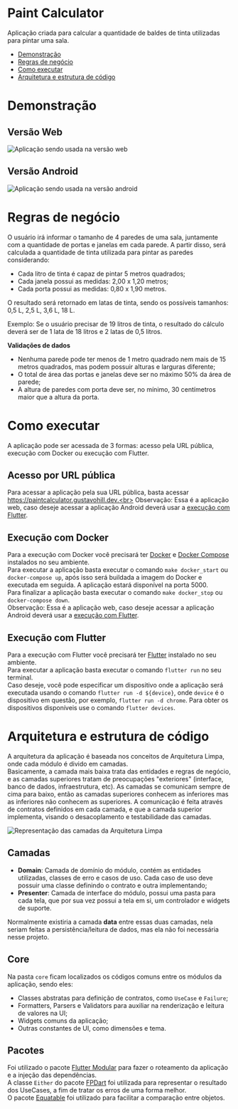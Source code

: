 # Paint Calculator

Aplicação criada para calcular a quantidade de baldes de tinta utilizadas para pintar uma sala.

- [Demonstração](#demonstração)
- [Regras de negócio](#regras-de-negócio)
- [Como executar](#como-executar)
- [Arquitetura e estrutura de código](#arquitetura-e-estrutura-de-código)

# Demonstração

## Versão Web

![Aplicação sendo usada na versão web](./docs/exemplo_uso_web.gif "Versão Web")

## Versão Android

![Aplicação sendo usada na versão android](./docs/exemplo_uso_android.gif "Versão Android")

# Regras de negócio

O usuário irá informar o tamanho de 4 paredes de uma sala, juntamente com a quantidade de portas e janelas em cada parede. A partir disso, será calculada a quantidade de tinta utilizada para pintar as paredes considerando:

- Cada litro de tinta é capaz de pintar 5 metros quadrados;
- Cada janela possui as medidas: 2,00 x 1,20 metros;
- Cada porta possui as medidas: 0,80 x 1,90 metros.

O resultado será retornado em latas de tinta, sendo os possíveis tamanhos: 0,5 L, 2,5 L, 3,6 L, 18 L.

Exemplo: Se o usuário precisar de 19 litros de tinta, o resultado do cálculo deverá ser de 1 lata de 18 litros e 2 latas de 0,5 litros.

**Validações de dados**

- Nenhuma parede pode ter menos de 1 metro quadrado nem mais de 15 metros quadrados, mas podem possuir alturas e larguras diferente;
- O total de área das portas e janelas deve ser no máximo 50% da área de parede;
- A altura de paredes com porta deve ser, no mínimo, 30 centímetros maior que a altura da porta.

# Como executar

A aplicação pode ser acessada de 3 formas: acesso pela URL pública, execução com Docker ou execução com Flutter.

## Acesso por URL pública

Para acessar a aplicação pela sua URL pública, basta acessar https://paintcalculator.gustavohill.dev.<br>
Observação: Essa é a aplicação web, caso deseje acessar a aplicação Android deverá usar a [execução com Flutter](#execucao-com-flutter).

## Execução com Docker

Para a execução com Docker você precisará ter [Docker](https://www.docker.com) e [Docker Compose](https://docs.docker.com/compose/) instalados no seu ambiente.<br>
Para executar a aplicação basta executar o comando `make docker_start` ou `docker-compose up`, após isso será buildada a imagem do Docker e executada em seguida. A aplicação estará disponível na porta 5000.<br>
Para finalizar a aplicação basta executar o comando `make docker_stop` ou `docker-compose down`.<br>
Observação: Essa é a aplicação web, caso deseje acessar a aplicação Android deverá usar a [execução com Flutter](#execucao-com-flutter).

## Execução com Flutter

Para a execução com Flutter você precisará ter [Flutter](https://flutter.dev/) instalado no seu ambiente.<br>
Para executar a aplicação basta executar o comando `flutter run` no seu terminal. <br>
Caso deseje, você pode especificar um dispositivo onde a aplicação será executada usando o comando `flutter run -d ${device}`, onde `device` é o dispositivo em questão, por exemplo, `flutter run -d chrome`. Para obter os dispositivos disponíveis use o comando `flutter devices`.

# Arquitetura e estrutura de código

A arquitetura da aplicação é baseada nos conceitos de Arquitetura Limpa, onde cada módulo é divido em camadas.<br>
Basicamente, a camada mais baixa trata das entidades e regras de negócio, e as camadas superiores tratam de preocupações "exteriores" (interface, banco de dados, infraestrutura, etc). As camadas se comunicam sempre de cima para baixo, então as camadas superiores conhecem as inferiores mas as inferiores não conhecem as superiores. A comunicação é feita através de contratos definidos em cada camada, e que a camada superior implementa, visando o desacoplamento e testabilidade das camadas.<br>

![Representação das camadas da Arquitetura Limpa](./docs/clean_arch.png "Camadas da Arquitetura Limpa")

## Camadas

- **Domain**: Camada de domínio do módulo, contém as entidades utilizadas, classes de erro e casos de uso. Cada caso de uso deve possuir uma classe definindo o contrato e outra implementando;
- **Presenter**: Camada de interface do módulo, possui uma pasta para cada tela, que por sua vez possui a tela em si, um controlador e widgets de suporte.

Normalmente existiria a camada **data** entre essas duas camadas, nela seriam feitas a persistência/leitura de dados, mas ela não foi necessária nesse projeto.

## Core

Na pasta `core` ficam localizados os códigos comuns entre os módulos da aplicação, sendo eles:

- Classes abstratas para definição de contratos, como `UseCase` e `Failure`;
- Formatters, Parsers e Validators para auxiliar na renderização e leitura de valores na UI;
- Widgets comuns da aplicação;
- Outras constantes de UI, como dimensões e tema.

## Pacotes

Foi utilizado o pacote [Flutter Modular](https://pub.dev/packages/flutter_modular) para fazer o roteamento da aplicação e a injeção das dependências.<br>
A classe `Either` do pacote [FPDart](https://pub.dev/packages/fpdart) foi utilizada para representar o resultado dos UseCases, a fim de tratar os erros de uma forma melhor.<br>
O pacote [Equatable](https://pub.dev/packages/equatable) foi utilizado para facilitar a comparação entre objetos.

